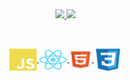 
  <div align="center">
  <a href="https://github.com/yagocode">
  <img height="120em" width="auto"  src="https://github-readme-stats.vercel.app/api?username=yagocode&show_icons=true&theme=dark&include_all_commits=true&count_private=true"/>
  <img height="120em" width="auto" src="https://github-readme-stats.vercel.app/api/top-langs/?username=yagocode&layout=compact&langs_count=7&theme=dark"/>
</div>
  <br><br><br>
  <div align="center">
  <img align="center" alt="yago-Js" height="40" width="50" src="https://raw.githubusercontent.com/devicons/devicon/master/icons/javascript/javascript-plain.svg">
  <img align="center" alt="yago-React" height="40" width="50" src="https://raw.githubusercontent.com/devicons/devicon/master/icons/react/react-original.svg">
  <img align="center" alt="yago-HTML" height="30" width="40" src="https://raw.githubusercontent.com/devicons/devicon/master/icons/html5/html5-original.svg">
  <img align="center" alt="yago-CSS" height="40" width="50" src="https://raw.githubusercontent.com/devicons/devicon/master/icons/css3/css3-original.svg">
 </div>


 
 
 
